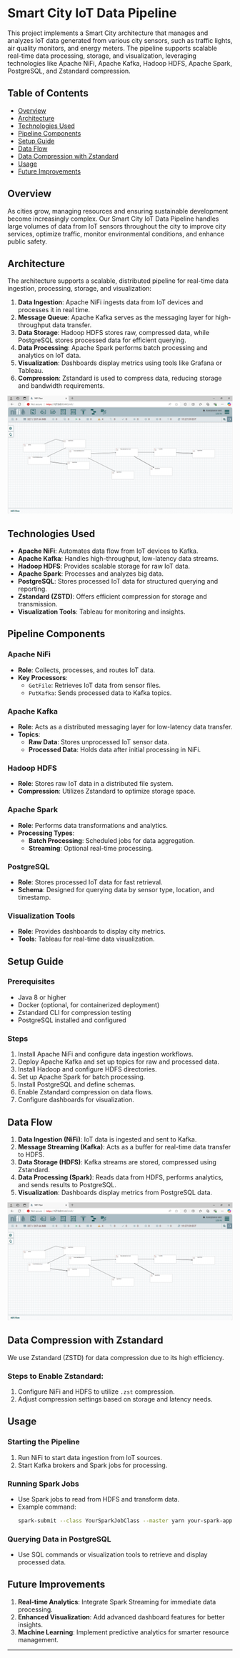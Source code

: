 # Smart City IoT Data Pipeline

This project implements a Smart City architecture that manages and analyzes IoT data generated from various city sensors, such as traffic lights, air quality monitors, and energy meters. The pipeline supports scalable real-time data processing, storage, and visualization, leveraging technologies like Apache NiFi, Apache Kafka, Hadoop HDFS, Apache Spark, PostgreSQL, and Zstandard compression.

## Table of Contents

- [Overview](#overview)
- [Architecture](#architecture)
- [Technologies Used](#technologies-used)
- [Pipeline Components](#pipeline-components)
- [Setup Guide](#setup-guide)
- [Data Flow](#data-flow)
- [Data Compression with Zstandard](#data-compression-with-zstandard)
- [Usage](#usage)
- [Future Improvements](#future-improvements)

## Overview

As cities grow, managing resources and ensuring sustainable development become increasingly complex. Our Smart City IoT Data Pipeline handles large volumes of data from IoT sensors throughout the city to improve city services, optimize traffic, monitor environmental conditions, and enhance public safety.

## Architecture

The architecture supports a scalable, distributed pipeline for real-time data ingestion, processing, storage, and visualization:

1. **Data Ingestion**: Apache NiFi ingests data from IoT devices and processes it in real time.
2. **Message Queue**: Apache Kafka serves as the messaging layer for high-throughput data transfer.
3. **Data Storage**: Hadoop HDFS stores raw, compressed data, while PostgreSQL stores processed data for efficient querying.
4. **Data Processing**: Apache Spark performs batch processing and analytics on IoT data.
5. **Visualization**: Dashboards display metrics using tools like Grafana or Tableau.
6. **Compression**: Zstandard is used to compress data, reducing storage and bandwidth requirements.

![Architecture Diagram](database_proj_1.png)

## Technologies Used

- **Apache NiFi**: Automates data flow from IoT devices to Kafka.
- **Apache Kafka**: Handles high-throughput, low-latency data streams.
- **Hadoop HDFS**: Provides scalable storage for raw IoT data.
- **Apache Spark**: Processes and analyzes big data.
- **PostgreSQL**: Stores processed IoT data for structured querying and reporting.
- **Zstandard (ZSTD)**: Offers efficient compression for storage and transmission.
- **Visualization Tools**: Tableau for monitoring and insights.

## Pipeline Components

### Apache NiFi
- **Role**: Collects, processes, and routes IoT data.
- **Key Processors**:
  - `GetFile`: Retrieves IoT data from sensor files.
  - `PutKafka`: Sends processed data to Kafka topics.

### Apache Kafka
- **Role**: Acts as a distributed messaging layer for low-latency data transfer.
- **Topics**:
  - **Raw Data**: Stores unprocessed IoT sensor data.
  - **Processed Data**: Holds data after initial processing in NiFi.

### Hadoop HDFS
- **Role**: Stores raw IoT data in a distributed file system.
- **Compression**: Utilizes Zstandard to optimize storage space.

### Apache Spark
- **Role**: Performs data transformations and analytics.
- **Processing Types**:
  - **Batch Processing**: Scheduled jobs for data aggregation.
  - **Streaming**: Optional real-time processing.

### PostgreSQL
- **Role**: Stores processed IoT data for fast retrieval.
- **Schema**: Designed for querying data by sensor type, location, and timestamp.

### Visualization Tools
- **Role**: Provides dashboards to display city metrics.
- **Tools**: Tableau for real-time data visualization.

## Setup Guide

### Prerequisites
- Java 8 or higher
- Docker (optional, for containerized deployment)
- Zstandard CLI for compression testing
- PostgreSQL installed and configured

### Steps
1. Install Apache NiFi and configure data ingestion workflows.
2. Deploy Apache Kafka and set up topics for raw and processed data.
3. Install Hadoop and configure HDFS directories.
4. Set up Apache Spark for batch processing.
5. Install PostgreSQL and define schemas.
6. Enable Zstandard compression on data flows.
7. Configure dashboards for visualization.

## Data Flow

1. **Data Ingestion (NiFi)**: IoT data is ingested and sent to Kafka.
2. **Message Streaming (Kafka)**: Acts as a buffer for real-time data transfer to HDFS.
3. **Data Storage (HDFS)**: Kafka streams are stored, compressed using Zstandard.
4. **Data Processing (Spark)**: Reads data from HDFS, performs analytics, and sends results to PostgreSQL.
5. **Visualization**: Dashboards display metrics from PostgreSQL data.

![Data Flow Diagram](database_proj_1.png)

## Data Compression with Zstandard

We use Zstandard (ZSTD) for data compression due to its high efficiency.

### Steps to Enable Zstandard:
1. Configure NiFi and HDFS to utilize `.zst` compression.
2. Adjust compression settings based on storage and latency needs.

## Usage

### Starting the Pipeline
1. Run NiFi to start data ingestion from IoT sources.
2. Start Kafka brokers and Spark jobs for processing.

### Running Spark Jobs
- Use Spark jobs to read from HDFS and transform data.
- Example command:
  ```bash
  spark-submit --class YourSparkJobClass --master yarn your-spark-application.jar
  ```

### Querying Data in PostgreSQL
- Use SQL commands or visualization tools to retrieve and display processed data.

## Future Improvements

1. **Real-time Analytics**: Integrate Spark Streaming for immediate data processing.
2. **Enhanced Visualization**: Add advanced dashboard features for better insights.
3. **Machine Learning**: Implement predictive analytics for smarter resource management.

---
